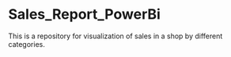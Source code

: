 # Sales_Report_PowerBi
This is a repository for visualization of sales in a shop by different categories.
